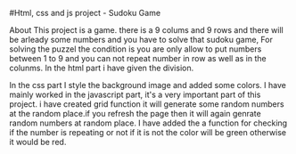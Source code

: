 #Html, css and js project - Sudoku Game

About This project is a game. there is a 9 colums and 9 rows and there will be arleady some numbers and you have to solve that sudoku game,
For solving the puzzel the condition is you are only allow to put numbers between 1 to 9 and you can not repeat number in row as well as in the colunms.
In the html part i have given the division.

In the css part I style the background image and added some colors.
I have mainly worked in the javascript part, it's a very important part of this project. i have created grid function it will generate some random numbers at the random place.if you refresh the page then it will again genrate random numbers at random place.
I have added the a function for checking if the number is repeating or not if it is not the color will be green otherwise it would be red.


